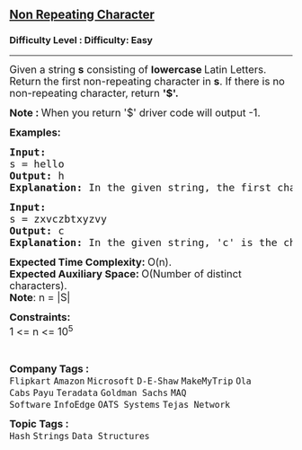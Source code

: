 <h2><a href="https://www.geeksforgeeks.org/problems/non-repeating-character-1587115620/0">Non Repeating Character</a></h2><h3>Difficulty Level : Difficulty: Easy</h3><hr><div class="problems_problem_content__Xm_eO"><p><span style="font-size: 18px;">Given a string <strong>s</strong> consisting of <strong>lowercase </strong>Latin Letters. Return the first non-repeating character in <strong>s</strong>. If there is no non-repeating character, return <strong>'$'.</strong></span></p>
<p><span style="font-size: 18px;"><strong>Note : </strong>When you return '$' driver code will output -1.</span></p>
<p><strong><span style="font-size: 18px;">Examples:</span></strong></p>
<pre><strong><span style="font-size: 18px;">Input:
</span></strong><span style="font-size: 18px;">s = hello
<strong>Output: </strong>h<strong>
Explanation: </strong>In the given string, the first character which is non-repeating is h, as it appears first and there is no other '<strong>h</strong>' in the string.</span></pre>
<pre><strong><span style="font-size: 18px;">Input:
</span></strong><span style="font-size: 18px;">s = zxvczbtxyzvy
<strong>Output: </strong>c<strong>
Explanation: </strong>In the given string, 'c' is the character which is non-repeating. </span>
</pre>
<p><span style="font-size: 18px;"><strong>Expected Time Complexity:&nbsp;</strong>O(n).<br><strong>Expected Auxiliary Space:&nbsp;</strong>O(Number of distinct characters).<br><strong>Note</strong>: n = |S|</span></p>
<p><span style="font-size: 18px;"><strong>Constraints:</strong><br>1 &lt;= n &lt;= 10<sup>5</sup></span></p>
<p>&nbsp;</p></div><p><span style=font-size:18px><strong>Company Tags : </strong><br><code>Flipkart</code>&nbsp;<code>Amazon</code>&nbsp;<code>Microsoft</code>&nbsp;<code>D-E-Shaw</code>&nbsp;<code>MakeMyTrip</code>&nbsp;<code>Ola Cabs</code>&nbsp;<code>Payu</code>&nbsp;<code>Teradata</code>&nbsp;<code>Goldman Sachs</code>&nbsp;<code>MAQ Software</code>&nbsp;<code>InfoEdge</code>&nbsp;<code>OATS Systems</code>&nbsp;<code>Tejas Network</code>&nbsp;<br><p><span style=font-size:18px><strong>Topic Tags : </strong><br><code>Hash</code>&nbsp;<code>Strings</code>&nbsp;<code>Data Structures</code>&nbsp;